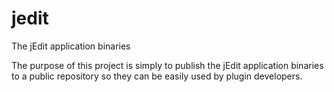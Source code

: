 # jedit
The jEdit application binaries

The purpose of this project is simply to publish the jEdit application binaries to a public repository so they can be easily used by plugin developers.
